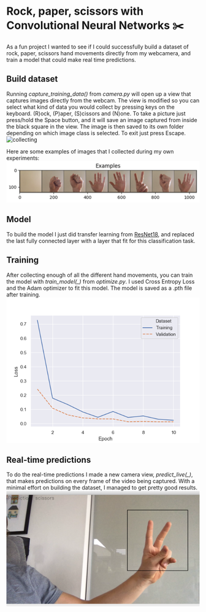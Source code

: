 # Rock, paper, scissors with Convolutional Neural Networks ✂️

As a fun project I wanted to see if I could successfully build a dataset of rock, paper, scissors hand movements 
directly from my webcamera, and train a model that could make real time predictions. 

## Build dataset
Running *capture_training_data()* from *camera.py* will open up a view that captures images directly from the webcam. 
The view is modified so you can select what kind of data you would collect by pressing keys on the keyboard. (R)ock,
(P)aper, (S)cissors and (N)one. To take a picture just press/hold the Space button, and it will save an image
captured from inside the black square in the view. The image is then saved to its own folder depending on which image 
class is selected. To exit just press Escape. 
![collecting](images/collecting.png) <br>

Here are some examples of images that I collected during my own experiments:
![collecting](images/examples.png) <br>

## Model
To build the model I just did transfer learning from [ResNet18](https://arxiv.org/abs/1512.03385), and replaced the last
 fully connected layer with a layer that fit for this classification task. 
 
## Training
After collecting enough of all the different hand movements, you can train the model with *train_model(_)* from 
*optimize.py*. I used Cross Entropy Loss and the Adam optimizer to fit this model. The model is saved as a .pth file 
after training. 
![collecting](images/loss.png) <br>

## Real-time predictions
To do the real-time predictions I made a new camera view, *predict_live(_)*, that makes predictions on every frame of 
the video being captured. With a minimal effort on building the dataset, I managed to get pretty good results.
![collecting](images/prediction.png) <br>
